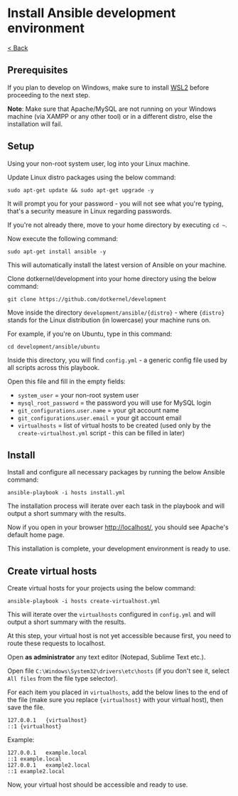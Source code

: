 # Install Ansible development environment

[< Back](../README.md)


## Prerequisites
If you plan to develop on Windows, make sure to install [WSL2](wsl/README.md) before proceeding to the next step.

**Note**:
Make sure that Apache/MySQL are not running on your Windows machine (via XAMPP or any other tool) or in a different distro, else the installation will fail.


## Setup
Using your non-root system user, log into your Linux machine.

Update Linux distro packages using the below command:

    sudo apt-get update && sudo apt-get upgrade -y

It will prompt you for your password - you will not see what you're typing, that's a security measure in Linux regarding passwords.

If you're not already there, move to your home directory by executing `cd ~`.

Now execute the following command:

    sudo apt-get install ansible -y

This will automatically install the latest version of Ansible on your machine.

Clone dotkernel/development into your home directory using the below command:

    git clone https://github.com/dotkernel/development

Move inside the directory `development/ansible/{distro}` - where `{distro}` stands for the Linux distribution (in lowercase) your machine runs on.

For example, if you're on Ubuntu, type in this command:
```shell
cd development/ansible/ubuntu
```
Inside this directory, you will find `config.yml` - a generic config file used by all scripts across this playbook.

Open this file and fill in the empty fields:
* `system_user` = your non-root system user
* `mysql_root_password` = the password you will use for MySQL login
* `git_configurations`.`user.name` = your git account name
* `git_configurations`.`user.email` = your git account email
* `virtualhosts` = list of virtual hosts to be created (used only by the `create-virtualhost.yml` script - this can be filled in later)


## Install
Install and configure all necessary packages by running the below Ansible command:
```shell
ansible-playbook -i hosts install.yml
```
The installation process will iterate over each task in the playbook and will output a short summary with the results.

Now if you open in your browser [http://localhost/](http://localhost/), you should see Apache's default home page.

This installation is complete, your development environment is ready to use.


## Create virtual hosts
Create virtual hosts for your projects using the below command:

    ansible-playbook -i hosts create-virtualhost.yml

This will iterate over the `virtualhosts` configured in `config.yml` and will output a short summary with the results.

At this step, your virtual host is not yet accessible because first, you need to route these requests to localhost.

Open **as administrator** any text editor (Notepad, Sublime Text etc.).

Open file `C:\Windows\System32\drivers\etc\hosts` (if you don't see it, select `All files` from the file type selector).

For each item you placed in `virtualhosts`, add the below lines to the end of the file (make sure you replace `{virtualhost}` with your virtual host), then save the file.

    127.0.0.1	{virtualhost}
    ::1	{virtualhost}
Example:

    127.0.0.1	example.local
    ::1	example.local
    127.0.0.1	example2.local
    ::1	example2.local
Now, your virtual host should be accessible and ready to use.

